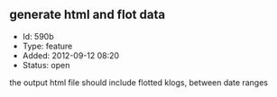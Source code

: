 ## generate html and flot data
+ Id: 590b
+ Type: feature
+ Added: 2012-09-12 08:20
+ Status: open

the output html file should include flotted klogs, between date ranges
